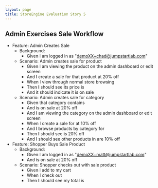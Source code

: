 ```yaml
---
layout: page
title: StoreEngine Evaluation Story 5
---
```


## Admin Exercises Sale Workflow

* Feature: Admin Creates Sale
    * Background:
        * Given I am logged in as "demoXX+chad@jumpstartlab.com"
    * Scenario: Admin creates sale for product
        * Given I am viewing the product <product name> on the admin dashboard or edit screen
        * And I create a sale for that product at 20% off
        * When I view <product name> through normal store browsing
        * Then I should see its price is <sale price>
        * And it should indicate it is on sale
    * Scenario: Admin creates sale for category
        * Given that category <catgory name> contains <product name>
        * And <product name> is on sale at 20% off
        * And I am viewing the category <category name> on the admin dashboard or edit screen
        * When I create a sale for <category name> at 10% off
        * And I browse products by category for <category name>
        * Then I should see <product name> is 20% off
        * And I should see other products in <category name> are 10% off
* Feature: Shopper Buys Sale Product
    * Background:
        * Given I am logged in as "demoXX+matt@jumpstartlab.com"
        * And <product name> is on sale at 20% off
    * Scenario: Shopper checks out with sale product
        * Given I add <product name> to my cart
        * When I check out
        * Then I should see my total is <dollar amount>
